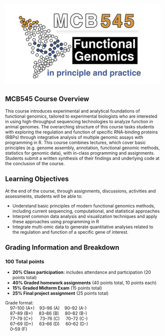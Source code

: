  # <img src="Images/MCB545-logo.png" width="1200px">

## MCB545 Course Overview

This course introduces experimental and analytical foundations of functional genomics, tailored to experimental biologists who are interested in using high-throughput sequencing technologies to analyze function in animal genomes. The overarching structure of this course tasks students with exploring the regulation and function of specific RNA-binding proteins (RBPs) through integrative analysis of multiple genomic assays with programming in R. This course combines lectures, which cover basic principles (e.g. genome assembly, annotation, functional genomic methods, statistics for genomic data), with in-class programming and assignments. Students submit a written synthesis of their findings and underlying code at the conclusion of the course.


## Learning Objectives

At the end of the course, through assignments, discussions, activities and assessments, students will be able to:
- Understand basic principles of modern functional genomics methods, including current sequencing, computational, and statistical approaches
- Interpret common data analysis and visualization techniques and apply these approaches using programming in R
- Integrate multi-omic data to generate quantitative analyses related to the regulation and function of a specific gene of interest.


## Grading Information and Breakdown

### 100 Total points  

- **20% Class participation:** includes attendance and participation (20 points total) 
- **40% Graded homework assignments** (40 points total, 10 points each)
- **15% Graded Midterm Exam** (15 points total)
- **25% Final project assignment** (25 points total)

Grade format:  
    97–100 (A+)    93–96 (A)    90–92 (A-)       
    87–89  (B+)     83–86 (B)     80–82 (B-)  
    77–79  (C+)      73–76 (C)     70–72 (C-)  
    67–69  (D+)     63–66 (D)     60–62 (D-)  
    0–59   (F)
